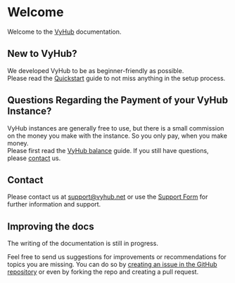 # Welcome

Welcome to the [VyHub](https://vyhub.net) documentation.

## New to VyHub?

We developed VyHub to be as beginner-friendly as possible.  
Please read the [Quickstart](quickstart.md) guide to not miss anything in the setup process.

## Questions Regarding the Payment of your VyHub Instance?

VyHub instances are generally free to use, but there is a small commission on the money you make with the instance. So you only pay, when you make money.  
Please first read the [VyHub balance](central/account.md) guide. If you still have questions, please [contact](https://vyhub.net/support)  us.

## Contact

Please contact us at <support@vyhub.net> or use the [Support Form](https://vyhub.net/support) for further information and support.

## Improving the docs

The writing of the documentation is still in progress.

Feel free to send us suggestions for improvements or recommendations for topics you are missing.
You can do so by [creating an issue in the GitHub repository](https://github.com/matbyte-com/vyhub-documentation/issues) or even by forking the repo and creating a pull request.
